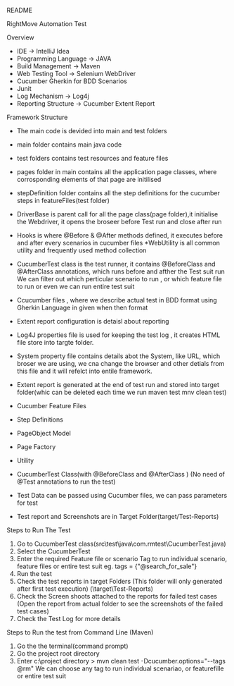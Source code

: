 README

RightMove Automation Test

Overview

* IDE → IntelliJ Idea
* Programming Language → JAVA
* Build Management → Maven
* Web Testing Tool → Selenium WebDriver
* Cucumber Gherkin for BDD Scenarios
* Junit
* Log Mechanism → Log4j
* Reporting Structure → Cucumber Extent Report

Framework Structure

* The main code is devided into main and test folders
* main folder contains main java code 
* test folders contains test resources and feature files
* pages folder in main contains all the application page classes, where corrosponding elements of that page are initilised
* stepDefinition folder contains all the step definitions for the cucumber steps in featureFiles(test folder)
* DriverBase is parent call for all the page class(page folder),it initialise the Webdriver, it opens the broseer before Test run and close after run
* Hooks is where @Before & @After methods defined, it executes before and after every scenarios in cucumber files
*WebUtility is all common utility and frequently used method collection
 * CucumberTest class is the test runner, it contains @BeforeClass and @AfterClass annotations, which runs before and afther the Test suit run
 We can filter out which perticular scenario to run , or which feature file to run or even we can run entire test suit
 * Ccucumber files , where we describe actual test in BDD format using Gherkin Language in given when then format
 * Extent report configuration is detaisl about reporting
 * Log4J properties file is used for keeping the test log , it creates HTML file store into targte folder.
 * System property file contains details abot the System, like URL, which broser we are using, we cna change the browser and other detials from this file and it will refelct into entile framework.
 * Extent report is generated at the end of test run and stored into target folder(whic can be deleted each time we run maven test mnv clean test)

* Cucumber Feature Files 
* Step Definitions
* PageObject Model
* Page Factory
* Utility 
* CucumberTest Class(with @BeforeClass and @AfterClass ) (No need of @Test annotations to run the test)
* Test Data can be passed using Cucumber files, we can pass  parameters for test 
* Test report and Screenshots are in Target Folder(target/Test-Reports)

 Steps to Run The Test 
 
1. Go to CucumberTest class(src\test\java\com.rmtest\CucumberTest.java)
2. Select the CucumberTest
3. Enter the required Feature file or scenario Tag to run individual scenario, feature files or entire test suit
 eg. tags = {"@search_for_sale"}
4. Run the test
5. Check the test reports in target Folders (This folder will only generated after first test execution) (\target\Test-Reports)
6. Check the Screen shoots attached to the reports for failed test cases (Open the report from actual folder to see the screenshots of the failed test cases)
7. Check the Test Log for more details

Steps to Run the test from Command Line (Maven)

1. Go the the terminal(command prompt)
2. Go the project root directory
3. Enter  c:\project directory > mvn clean test -Dcucumber.options="--tags @rm"
 We can choose any tag to run individual scenariao, or featurefille or entire test suit